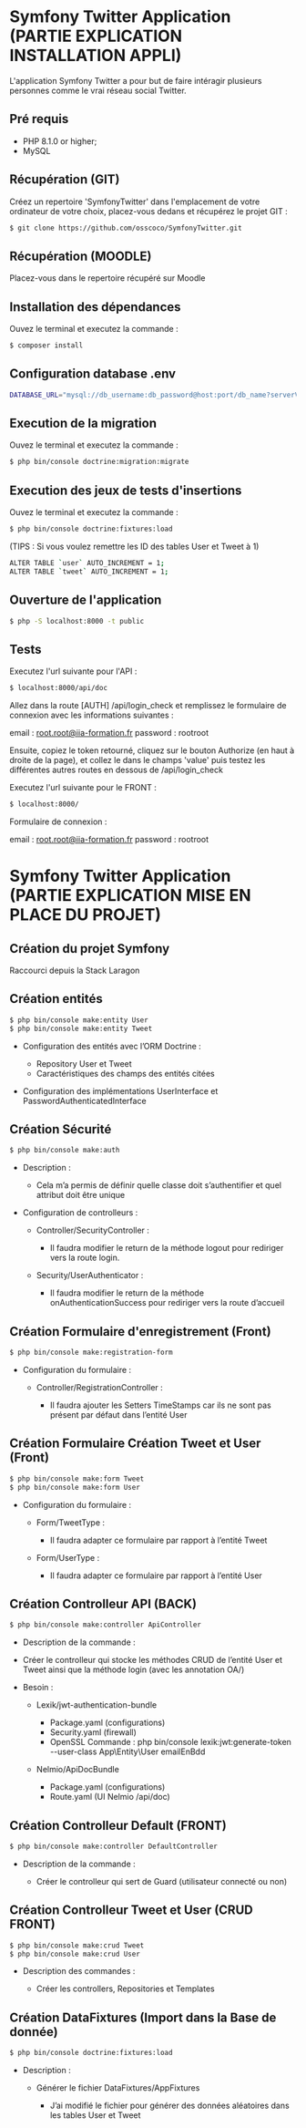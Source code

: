 Symfony Twitter Application (PARTIE EXPLICATION INSTALLATION APPLI)
========================

L'application Symfony Twitter a pour but de faire intéragir plusieurs personnes comme le vrai réseau social Twitter.

Pré requis
------------

  * PHP 8.1.0 or higher;
  * MySQL

Récupération (GIT)
------------

Créez un repertoire 'SymfonyTwitter' dans l'emplacement de votre ordinateur de votre choix, placez-vous dedans et récupérez le projet GIT :

```bash
$ git clone https://github.com/osscoco/SymfonyTwitter.git
```

Récupération (MOODLE)
------------

Placez-vous dans le repertoire récupéré sur Moodle

Installation des dépendances
------------

Ouvez le terminal et executez la commande :

```bash
$ composer install
```

Configuration database .env
------------

```bash
DATABASE_URL="mysql://db_username:db_password@host:port/db_name?serverVersion=8.0"
```

Execution de la migration
------------

Ouvez le terminal et executez la commande :

```bash
$ php bin/console doctrine:migration:migrate
```

Execution des jeux de tests d'insertions
------------

Ouvez le terminal et executez la commande :

```bash
$ php bin/console doctrine:fixtures:load
```

(TIPS : Si vous voulez remettre les ID des tables User et Tweet à 1)

```bash
ALTER TABLE `user` AUTO_INCREMENT = 1;
ALTER TABLE `tweet` AUTO_INCREMENT = 1;
```

Ouverture de l'application
------------

```bash
$ php -S localhost:8000 -t public
```

Tests
-----

Executez l'url suivante pour l'API :

```bash
$ localhost:8000/api/doc
```

Allez dans la route [AUTH] /api/login_check et remplissez le formulaire de connexion avec les informations suivantes :

email : root.root@iia-formation.fr
password : rootroot

Ensuite, copiez le token retourné, cliquez sur le bouton Authorize (en haut à droite de la page), et collez le dans le champs 'value' puis testez les différentes autres routes en dessous de /api/login_check

Executez l'url suivante pour le FRONT :

```bash
$ localhost:8000/
```
Formulaire de connexion :

email : root.root@iia-formation.fr
password : rootroot

Symfony Twitter Application (PARTIE EXPLICATION MISE EN PLACE DU PROJET)
========================

Création du projet Symfony
------------

Raccourci depuis la Stack Laragon

Création entités
------------

```bash
$ php bin/console make:entity User
$ php bin/console make:entity Tweet
```

* Configuration des entités avec l’ORM Doctrine :

  -	Repository User et Tweet
  -	Caractéristiques des champs des entités citées

*	Configuration des implémentations UserInterface et PasswordAuthenticatedInterface

Création Sécurité
------------

```bash
$ php bin/console make:auth
```

* Description :

  - Cela m’a permis de définir quelle classe doit s’authentifier et quel attribut doit être unique

* Configuration de controlleurs :
  
  -	Controller/SecurityController :
    
    *	Il faudra modifier le return de la méthode logout pour rediriger vers la route login.

  -	Security/UserAuthenticator :
    
    *	Il faudra modifier le return de la méthode onAuthenticationSuccess pour rediriger vers la route d’accueil

Création Formulaire d'enregistrement (Front)
------------

```bash
$ php bin/console make:registration-form
```

* Configuration du formulaire :

  -	Controller/RegistrationController :

    *	Il faudra ajouter les Setters TimeStamps car ils ne sont pas présent par défaut dans l’entité User

Création Formulaire Création Tweet et User (Front)
------------

```bash
$ php bin/console make:form Tweet
$ php bin/console make:form User
```

* Configuration du formulaire :

  -	Form/TweetType :

    *	Il faudra adapter ce formulaire par rapport à l’entité Tweet

  -	Form/UserType :

    *	Il faudra adapter ce formulaire par rapport à l’entité User

Création Controlleur API (BACK)
------------

```bash
$ php bin/console make:controller ApiController
```

* Description de la commande :

 -	Créer le controlleur qui stocke les méthodes CRUD de l’entité User et Tweet ainsi que la méthode login (avec les annotation OA/)

  *	Besoin : 

    - Lexik/jwt-authentication-bundle
    
      *	Package.yaml (configurations)
      *	Security.yaml (firewall)
      * OpenSSL Commande : php bin/console lexik:jwt:generate-token --user-class App\Entity\User emailEnBdd

    - Nelmio/ApiDocBundle
      
      * Package.yaml (configurations)
      * Route.yaml (UI Nelmio /api/doc)

Création Controlleur Default (FRONT)
------------

```bash
$ php bin/console make:controller DefaultController
```

* Description de la commande :
  
  -	Créer le controlleur qui sert de Guard (utilisateur connecté ou non)

Création Controlleur Tweet et User (CRUD FRONT)
------------

```bash
$ php bin/console make:crud Tweet
$ php bin/console make:crud User
```

* Description des commandes :
  
  -	Créer les controllers, Repositories et Templates

Création DataFixtures (Import dans la Base de donnée)
------------

```bash
$ php bin/console doctrine:fixtures:load
```

* Description :

  -	Générer le fichier DataFixtures/AppFixtures
    
    * J’ai modifié le fichier pour générer des données aléatoires dans les tables User et Tweet















